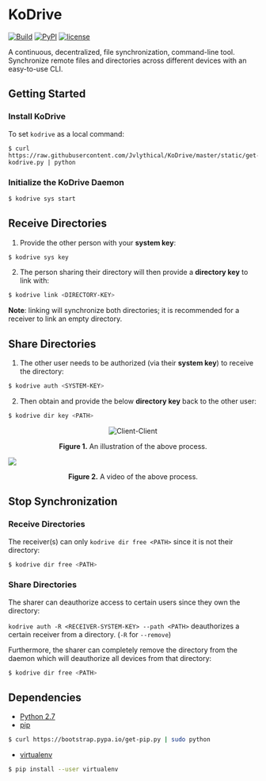 # KoDrive

[![Build](https://img.shields.io/travis/Jvlythical/KoDrive/master.svg)](https://travis-ci.org/Jvlythical/KoDrive)
[![PyPI](https://img.shields.io/pypi/v/kodrive.svg)](https://pypi.python.org/pypi/kodrive)
[![license](https://img.shields.io/badge/license-MIT-blue.svg)](https://opensource.org/licenses/MIT)

A continuous, decentralized, file synchronization, command-line tool. Synchronize remote files and directories across different devices with an easy-to-use CLI.

## Getting Started

### Install KoDrive
To set ```kodrive``` as a local command:

    $ curl https://raw.githubusercontent.com/Jvlythical/KoDrive/master/static/get-kodrive.py | python

### Initialize the KoDrive Daemon

```sh
$ kodrive sys start
```

## Receive Directories

1. Provide the other person with your **system key**:

  ```sh
  $ kodrive sys key 
  ```
2. The person sharing their directory will then provide a **directory key** to link with:

  ```sh
  $ kodrive link <DIRECTORY-KEY>
  ```
  
  **Note**: linking will synchronize both directories; it is recommended for a receiver to link an empty directory.

## Share Directories

1. The other user needs to be authorized (via their **system key**) to receive the directory:   

  ```sh
  $ kodrive auth <SYSTEM-KEY> 
  ```
2. Then obtain and provide the below **directory key** back to the other user:
 
  ```sh
  $ kodrive dir key <PATH>
  ```
  
<p align="center">
  <img src="https://github.com/Jvlythical/KoDrive/blob/master/static/images/client-client-circle.png" alt="Client-Client"/>
</p>
<p align="center">
    <b>Figure 1.</b> An illustration of the above process.
</p>

![](static/videos/demo.gif)
<p align="center">
    <b>Figure 2.</b> A video of the above process.
</p>

## Stop Synchronization

### Receive Directories

The receiver(s) can only ```kodrive dir free <PATH>``` since it is not their directory:
```sh
$ kodrive dir free <PATH>
```

### Share Directories

The sharer can deauthorize access to certain users since they own the directory:

<!-- 1. ```kodrive auth -l``` lists all directories authorized to others and the devices which are authorized. This can be useful for ```kodrive dir auth -a/-r``` to obtain system keys and verify whether a device has been deauthorized. -->

<!-- 2. ```kodrive auth -R <RECEIVER-SYSTEM-KEY> <PATH>``` deauthorizes a certain receiver from a directory. (```-R``` for ```--remove```)  -->
```kodrive auth -R <RECEIVER-SYSTEM-KEY> --path <PATH>``` deauthorizes a certain receiver from a directory. (```-R``` for ```--remove```) 

<!-- $ kodrive dir auth -l -->

<!-- ```sh -->
<!-- $ kodrive dir auth -R <RECEIVER-SYSTEM-KEY> --path <PATH> -->
<!-- ``` -->

Furthermore, the sharer can completely remove the directory from the daemon which will deauthorize all devices from that directory:
```sh
$ kodrive dir free <PATH>
```

## Dependencies

- [Python 2.7](https://www.python.org/downloads/)
- [pip](https://pip.pypa.io/en/stable/installing/)
```sh
$ curl https://bootstrap.pypa.io/get-pip.py | sudo python
```
- [virtualenv](https://virtualenv.pypa.io/en/stable/installation/)
```sh
$ pip install --user virtualenv
```
